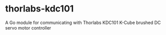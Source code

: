 # thorlabs-kdc101
A Go module for communicating with Thorlabs KDC101 K-Cube brushed DC servo motor controller
